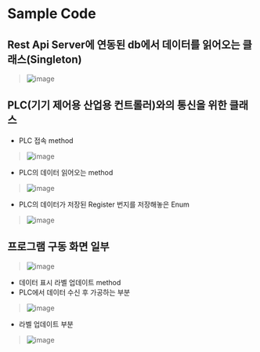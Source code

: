 # Sample Code 

## Rest Api Server에 연동된 db에서 데이터를 읽어오는 클래스(Singleton)
> ![image](https://user-images.githubusercontent.com/46432795/115825360-43f82780-a444-11eb-9873-c21276404062.png)

## PLC(기기 제어용 산업용 컨트롤러)와의 통신을 위한 클래스
 * PLC 접속 method
> ![image](https://user-images.githubusercontent.com/46432795/115826147-68083880-a445-11eb-8199-b0e2b84e3813.png)
 
 * PLC의 데이터 읽어오는 method
> ![image](https://user-images.githubusercontent.com/46432795/115826463-ed8be880-a445-11eb-863d-c745bc5cd058.png) 

 * PLC의 데이터가 저장된 Register 번지를 저장해놓은 Enum

> ![image](https://user-images.githubusercontent.com/46432795/115826611-25932b80-a446-11eb-9eaf-41d0f81b308b.png)


## 프로그램 구동 화면 일부

> ![image](https://user-images.githubusercontent.com/46432795/115830019-aa804400-a44a-11eb-86db-45a6a552465b.png)

 * 데이터 표시 라벨 업데이트 method
 * PLC에서 데이터 수신 후 가공하는 부분
 > ![image](https://user-images.githubusercontent.com/46432795/115832078-68a4cd00-a44d-11eb-91e8-ddb128fb8c09.png) 

 * 라벨 업데이트 부분

 > ![image](https://user-images.githubusercontent.com/46432795/115832372-ccc79100-a44d-11eb-9d7e-f0892a5d9eb8.png)
